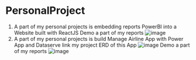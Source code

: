 # PersonalProject
1. A part of my personal projects is embedding reports PowerBI into a Website built with ReactJS
Demo a part of my reports
![image](https://github.com/user-attachments/assets/045f36e3-f2f6-4d3c-8434-6c161b3758b7)
2. A part of my personal projects is build Manage Airline App with Power App and Dataserve link my project
ERD of this App
![image](https://github.com/user-attachments/assets/1f111ad0-cb3b-47d9-8490-3d2cbbe268df)
Demo a part of my reports
![image](https://github.com/user-attachments/assets/50e5d0b6-d459-4afb-bfa0-d4405b139e5f)




